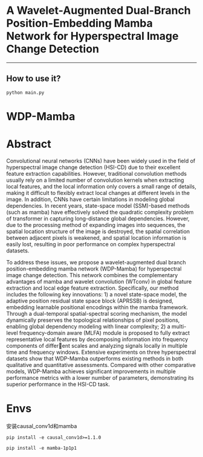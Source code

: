 # A Wavelet-Augmented Dual-Branch Position-Embedding Mamba Network for Hyperspectral Image Change Detection
---------------------


  

How to use it?
---------------------

 `python main.py`
# WDP-Mamba


# Abstract
Convolutional neural networks (CNNs) have been widely used in the field of hyperspectral image change detection (HSI-CD) due to their excellent feature extraction capabilities. However, traditional convolution methods usually rely on a limited number of convolution kernels when extracting local features, and the local information only covers a small range of details, making it difficult to flexibly extract local changes at different levels in the image. In addition, CNNs have certain limitations in modeling global dependencies. In recent years, state-space model (SSM)-based methods (such as mamba) have effectively solved the quadratic complexity problem of transformer in capturing long-distance global dependencies. However, due to the processing method of expanding images into sequences, the spatial location structure of the image is destroyed, the spatial correlation between adjacent pixels is weakened, and spatial location information is easily lost, resulting in poor performance
on complex hyperspectral datasets.

To address these issues, we propose a wavelet-augmented dual branch position-embedding mamba network (WDP-Mamba) for hyperspectral image change detection. This network combines the
complementary advantages of mamba and wavelet convolution (WTconv) in global feature extraction and local edge feature extraction. Specifically, our method includes the following key
innovations: 1) a novel state-space model, the adaptive position residual state space block (APRSSB) is designed, embedding learnable positional encodings within the mamba framework. Through a dual-temporal spatial-spectral scoring mechanism, the model dynamically preserves the topological relationships of pixel positions, enabling global dependency modeling with linear complexity; 2) a multi-level frequency-domain aware (MLFA) module is proposed to fully extract representative local features by decomposing information into frequency components of different scales and analyzing signals locally in multiple time and frequency windows. Extensive experiments on three hyperspectral datasets show that WDP-Mamba outperforms existing methods in both qualitative and quantitative assessments. Compared with other comparative models, WDP-Mamba achieves significant improvements in multiple performance metrics with a lower number of parameters, demonstrating its superior performance in the HSI-CD task.


# Envs
安装causal_conv1d和mamba


 `pip install -e causal_conv1d>=1.1.0`
 
 `pip install -e mamba-1p1p1`

